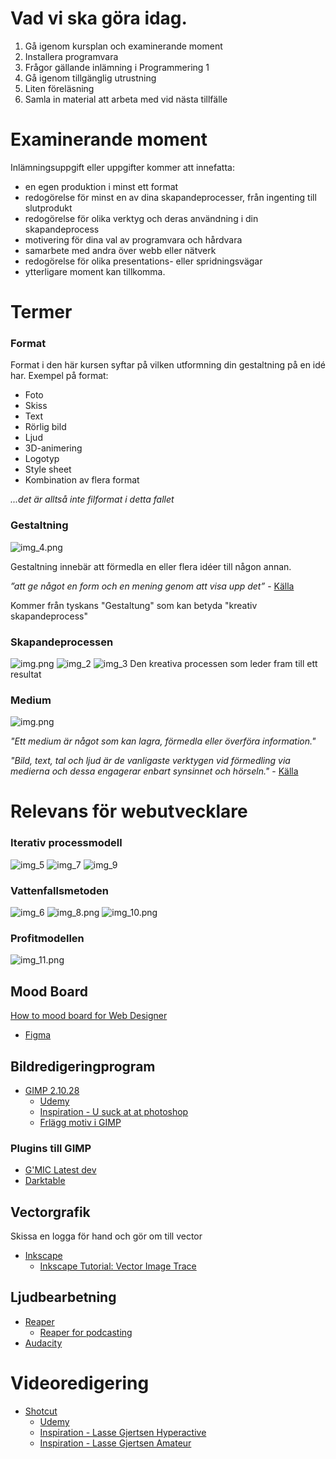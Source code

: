 # Vad vi ska göra idag.

1. Gå igenom kursplan och examinerande moment
2. Installera programvara 
3. Frågor gällande inlämning i Programmering 1
4. Gå igenom tillgänglig utrustning
5. Liten föreläsning
6. Samla in material att arbeta med vid nästa tillfälle

# Examinerande moment
Inlämningsuppgift eller uppgifter kommer att innefatta: 
* en egen produktion i minst ett format
* redogörelse för minst en av dina skapandeprocesser, från ingenting till slutprodukt
* redogörelse för olika verktyg och deras användning i din skapandeprocess
* motivering för dina val av programvara och hårdvara
* samarbete med andra över webb eller nätverk
* redogörelse för olika presentations- eller spridningsvägar
* ytterligare moment kan tillkomma.


# Termer
### Format
Format i den här kursen syftar på vilken utformning din gestaltning på en idé har.
Exempel på format:
* Foto
* Skiss
* Text
* Rörlig bild
* Ljud
* 3D-animering
* Logotyp
* Style sheet
* Kombination av flera format 

*...det är alltså inte filformat i detta fallet*

### Gestaltning

![img_4.png](img/img_4.png)

Gestaltning innebär att förmedla en eller flera idéer till någon annan.

*”att ge något en form och en mening genom att visa upp det”* - [Källa](https://oppetklassrum.wordpress.com/att-gestalta-anvanda-verb/)

Kommer från tyskans "Gestaltung" som kan betyda "kreativ skapandeprocess"

### Skapandeprocessen
![img.png](img/img_1.png)
![img_2](img/img_2.png)
![img_3](img/img_3.png)
Den kreativa processen som leder fram till ett resultat

### Medium
![img.png](img/img.png)

*"Ett medium är något som kan lagra, förmedla eller överföra information."*

*"Bild, text, tal och ljud är de vanligaste verktygen vid förmedling via medierna och dessa engagerar enbart synsinnet och hörseln."* - [Källa](https://sv.wikipedia.org/wiki/Medium)

# Relevans för webutvecklare
### Iterativ processmodell
![img_5](img/img_5.png)
![img_7](img/img_7.png)
![img_9](img/img_9.png)
### Vattenfallsmetoden
![img_6](img/img_6.png)
![img_8.png](img/img_8.png)
![img_10.png](img/img_10.png)
### Profitmodellen
![img_11.png](img/img_11.png)

## Mood Board
[How to mood board for Web Designer](https://www.youtube.com/watch?v=1A-tepzfhJw)
* [Figma](https://www.figma.com/)

## Bildredigeringprogram
* [GIMP 2.10.28](https://www.gimp.org/downloads/)
  * [Udemy](https://www.udemy.com/course/gimp-crash-course/)
  * [Inspiration - U suck at at photoshop](https://www.youtube.com/watch?v=U_X5uR7VC4M&list=PLD19BCF9D57320E03)
  * [Frlägg motiv i GIMP](https://www.youtube.com/watch?v=506SzACpANA)
### Plugins till GIMP
* [G'MIC Latest dev](https://gmic.eu/download.html)
* [Darktable](https://www.youtube.com/watch?v=iI0azg37MPs)

## Vectorgrafik
Skissa en logga för hand och gör om till vector
* [Inkscape](https://inkscape.org/release/inkscape-1.1.1/)
  * [Inkscape Tutorial: Vector Image Trace](https://www.youtube.com/watch?v=s-kPg4vYKfk)

## Ljudbearbetning
* [Reaper](https://www.reaper.fm/download.php)
  * [Reaper for podcasting](https://www.youtube.com/watch?v=CPeUilYS4rc)
* [Audacity](https://www.audacityteam.org/download/)

# Videoredigering
* [Shotcut](https://shotcut.org/download/)
  * [Udemy](https://www.udemy.com/course/video-photo-edit-montage-mastery/)
  * [Inspiration - Lasse Gjertsen Hyperactive](https://www.youtube.com/watch?v=o9698TqtY4A)
  * [Inspiration - Lasse Gjertsen Amateur](https://www.youtube.com/watch?v=JzqumbhfxRo)

